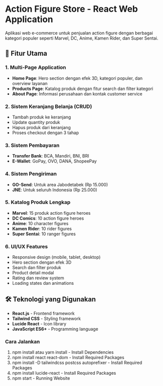 # Action Figure Store - React Web Application

Aplikasi web e-commerce untuk penjualan action figure dengan berbagai kategori populer seperti Marvel, DC, Anime, Kamen Rider, dan Super Sentai.

## 🚀 Fitur Utama

### 1. **Multi-Page Application**
- **Home Page**: Hero section dengan efek 3D, kategori populer, dan overview layanan
- **Products Page**: Katalog produk dengan fitur search dan filter kategori
- **About Page**: Informasi perusahaan dan kontak customer service

### 2. **Sistem Keranjang Belanja (CRUD)**
- Tambah produk ke keranjang
- Update quantity produk
- Hapus produk dari keranjang
- Proses checkout dengan 3 tahap

### 3. **Sistem Pembayaran**
- **Transfer Bank**: BCA, Mandiri, BNI, BRI
- **E-Wallet**: GoPay, OVO, DANA, ShopeePay

### 4. **Sistem Pengiriman**
- **GO-Send**: Untuk area Jabodetabek (Rp 15.000)
- **JNE**: Untuk seluruh Indonesia (Rp 25.000)

### 5. **Katalog Produk Lengkap**
- **Marvel**: 15 produk action figure heroes
- **DC Comics**: 10 action figure heroes
- **Anime**: 10 character figures
- **Kamen Rider**: 10 rider figures
- **Super Sentai**: 10 ranger figures

### 6. **UI/UX Features**
- Responsive design (mobile, tablet, desktop)
- Hero section dengan efek 3D
- Search dan filter produk
- Product detail modal
- Rating dan review system
- Loading states dan animations

## 🛠️ Teknologi yang Digunakan

- **React.js** - Frontend framework
- **Tailwind CSS** - Styling framework
- **Lucide React** - Icon library
- **JavaScript ES6+** - Programming language

### Cara Jalankan 
1. npm install atau yarn install - Install Dependencies
2. npm install react react-dom - Install Required Packages
3. npm install -D tailwindcss postcss autoprefixer - Install Required Packages
4. npm install lucide-react - Install Required Packages
5. npm start - Running Website 

